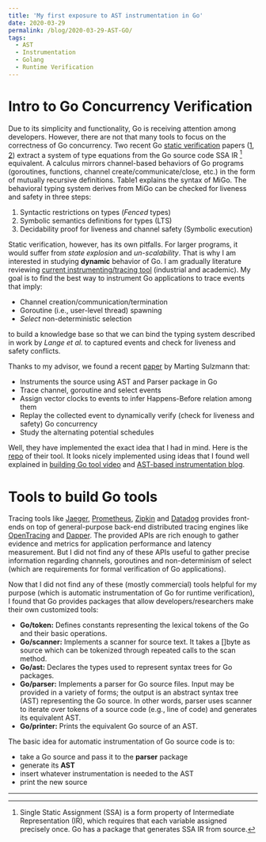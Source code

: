```yaml
---
title: 'My first exposure to AST instrumentation in Go'
date: 2020-03-29
permalink: /blog/2020-03-29-AST-GO/
tags:
  - AST
  - Instrumentation
  - Golang
  - Runtime Verification
---
```


# Intro to Go Concurrency Verification
Due to its simplicity and functionality, Go is receiving attention among developers. However, there are not that many tools to focus on the correctness of Go concurrency. Two recent Go [static verification](https://en.wikipedia.org/wiki/Software_verification) papers ([1](https://dl.acm.org/doi/10.1145/3009837.3009847), [2](http://mrg.doc.ic.ac.uk/publications/a-static-verification-framework-for-message-passing-in-go-using-behavioural-types/draft.pdf)) extract a system of type equations from the Go source code SSA IR [^1] equivalent. A calculus mirrors channel-based behaviors of Go programs (goroutines, functions, channel create/communicate/close, etc.)  in the form of mutually recursive definitions. Table1 explains the syntax of MiGo.  The behavioral typing system derives from MiGo can be checked for liveness and safety in three steps:

1. Syntactic restrictions on types (*Fenced* types)
2. Symbolic semantics definitions for types (LTS)
3. Decidability proof for liveness and channel safety (Symbolic execution)

Static verification, however, has its own pitfalls. For larger programs, it would suffer from *state explosion* and *un-scalability*. That is why I am interested in studying **dynamic** behavior of Go. I am gradually literature reviewing [current instrumenting/tracing tool](https://docs.google.com/spreadsheets/d/14h-ej1wNa-ZFDNTAt9QZoPn3vrI_jjBfCmi7X-2VDac/edit?usp=sharing) (industrial and academic). My goal is to find the best way to instrument Go applications to trace events that imply:

- Channel creation/communication/termination
- Goroutine (i.e., user-level thread) spawning
- *Select* non-deterministic selection

to build a knowledge base so that we can bind the typing system described in work by *Lange et al.* to captured events and check for liveness and safety conflicts.

Thanks to my advisor, we found a recent [paper](https://dl.acm.org/doi/10.1145/3236950.3236959) by Marting Sulzmann that:
- Instruments the source using AST and Parser package in Go
- Trace channel, goroutine and select events
- Assign vector clocks to events to infer Happens-Before relation among them
- Replay the collected event to dynamically verify (check for liveness and safety) Go concurrency
- Study the alternating potential schedules

Well, they have implemented the exact idea that I had in mind. Here is the [repo](https://github.com/KaiSta/gopherlyzer-GoScout) of their tool. It looks nicely implemented using ideas that I found well explained in [building Go tool video](https://www.youtube.com/watch?v=oxc8B2fjDvY) and [AST-based instrumentation blog](https://developers.mattermost.com/blog/instrumenting-go-code-via-ast/).


[^1]: Single Static Assignment (SSA) is a form property of Intermediate Representation (IR), which requires that each variable assigned precisely once. Go has a package that generates SSA IR from source.

# Tools to build Go tools
Tracing tools like [Jaeger](https://github.com/jaegertracing/jaeger-client-go), [Prometheus](https://prometheus.io/), [Zipkin](https://github.com/openzipkin/zipkin-go) and [Datadog](https://www.datadoghq.com/dg/apm/go-application-performance/) provides front-ends on top of general-purpose back-end distributed tracing engines like [OpenTracing](https://opentracing.io/) and [Dapper](https://research.google/pubs/pub36356/). The provided APIs are rich enough to gather evidence and metrics for application performance and latency measurement. But I did not find any of these APIs useful to gather precise information regarding channels, goroutines and non-determinism of select (which are requirements for formal verification of Go applications).

Now that I did not find any of these (mostly commercial) tools helpful for my purpose (which is automatic instrumentation of Go for runtime verification), I found that Go provides packages that allow developers/researchers make their own customized tools:


- **Go/token:** Defines constants representing the lexical tokens of the Go and their basic operations.
- **Go/scanner:** Implements a scanner for source text. It takes a []byte as source which can be tokenized through repeated calls to the scan method.
- **Go/ast:** Declares the types used to represent syntax trees for Go packages.
- **Go/parser:** Implements a parser for Go source files. Input may be provided in a variety of forms; the output is an abstract syntax tree (AST) representing the Go source. In other words, parser uses scanner to iterate over tokens of a source code (e.g., line of code) and generates its equivalent AST.
- **Go/printer:** Prints the equivalent Go source of an AST.

The basic idea for automatic instrumentation of Go source code is to:
- take a Go source and pass it to the **parser** package
- generate its **AST**
- insert whatever instrumentation is needed to the AST
- print the new source
------
